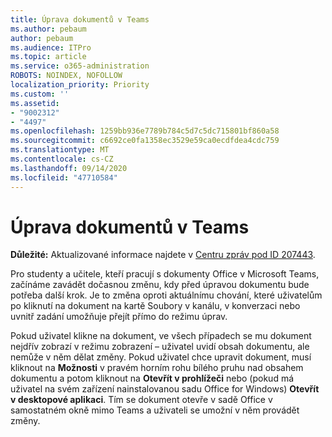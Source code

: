 ```yaml
---
title: Úprava dokumentů v Teams
ms.author: pebaum
author: pebaum
ms.audience: ITPro
ms.topic: article
ms.service: o365-administration
ROBOTS: NOINDEX, NOFOLLOW
localization_priority: Priority
ms.custom: ''
ms.assetid:
- "9002312"
- "4497"
ms.openlocfilehash: 1259bb936e7789b784c5d7c5dc715801bf860a58
ms.sourcegitcommit: c6692ce0fa1358ec3529e59ca0ecdfdea4cdc759
ms.translationtype: MT
ms.contentlocale: cs-CZ
ms.lasthandoff: 09/14/2020
ms.locfileid: "47710584"
---
```

# <a name="editing-documents-in-teams"></a>Úprava dokumentů v Teams

**Důležité:** Aktualizované informace najdete v [Centru zpráv pod ID 207443](https://admin.microsoft.com/Adminportal/Home?source=applauncher#MessageCenter?id=MC207443). 

Pro studenty a učitele, kteří pracují s dokumenty Office v Microsoft Teams, začínáme zavádět dočasnou změnu, kdy před úpravou dokumentu bude potřeba další krok. Je to změna oproti aktuálnímu chování, které uživatelům po kliknutí na dokument na kartě Soubory v kanálu, v konverzaci nebo uvnitř zadání umožňuje přejít přímo do režimu úprav.

Pokud uživatel klikne na dokument, ve všech případech se mu dokument nejdřív zobrazí v režimu zobrazení – uživatel uvidí obsah dokumentu, ale nemůže v něm dělat změny. Pokud uživatel chce upravit dokument, musí kliknout na **Možnosti** v pravém horním rohu bílého pruhu nad obsahem dokumentu a potom kliknout na **Otevřít v prohlížeči** nebo (pokud má uživatel na svém zařízení nainstalovanou sadu Office for Windows) **Otevřít v desktopové aplikaci**. Tím se dokument otevře v sadě Office v samostatném okně mimo Teams a uživateli se umožní v něm provádět změny.
